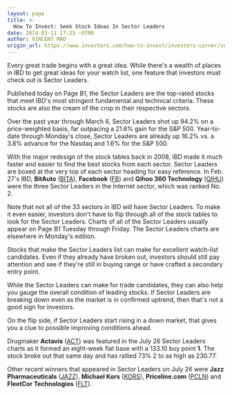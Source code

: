 ```yaml
---
layout: page
title: >-
  How To Invest: Seek Stock Ideas In Sector Leaders
date: 2014-03-11 17:23 -0700
author: VINCENT MAO
origin_url: https://www.investors.com/how-to-invest/investors-corner/sector-leaders-give-you-potential-trade-ideas/
---
```


Every great trade begins with a great idea. While there's a wealth of places in IBD to get great ideas for your watch list, one feature that investors must check out is Sector Leaders.

Published today on Page B1, the Sector Leaders are the top-rated stocks that meet IBD's most stringent fundamental and technical criteria. These stocks are also the cream of the crop in their respective sectors.

Over the past year through March 6, Sector Leaders shot up 94.2% on a price-weighted basis, far outpacing a 21.6% gain for the S&P 500. Year-to-date through Monday's close, Sector Leaders are already up 16.2% vs. a 3.8% advance for the Nasdaq and 1.6% for the S&P 500.

With the major redesign of the stock tables back in 2008, IBD made it much faster and easier to find the best stocks from each sector. Sector Leaders are boxed at the very top of each sector heading for easy reference. In Feb. 27's IBD, **BitAuto** ([BITA](https://research.investors.com/quote.aspx?symbol=BITA)), **Facebook** ([FB](https://research.investors.com/quote.aspx?symbol=FB)) and **Qihoo 360 Technology** ([QIHU](https://research.investors.com/quote.aspx?symbol=QIHU)) were the three Sector Leaders in the Internet sector, which was ranked No. 2.

Note that not all of the 33 sectors in IBD will have Sector Leaders. To make it even easier, investors don't have to flip through all of the stock tables to look for the Sector Leaders. Charts of all of the Sector Leaders usually appear on Page B1 Tuesday through Friday. The Sector Leaders charts are elsewhere in Monday's edition.

Stocks that make the Sector Leaders list can make for excellent watch-list candidates. Even if they already have broken out, investors should still pay attention and see if they're still in buying range or have crafted a secondary entry point.

While the Sector Leaders can make for trade candidates, they can also help you gauge the overall condition of leading stocks. If Sector Leaders are breaking down even as the market is in confirmed uptrend, then that's not a good sign for investors.

On the flip side, if Sector Leaders start rising in a down market, that gives you a clue to possible improving conditions ahead.

Drugmaker **Actavis** ([ACT](https://research.investors.com/quote.aspx?symbol=ACT)) was featured in the July 26 Sector Leaders charts as it formed an eight-week flat base with a 133.10 buy point **1**. The stock broke out that same day and has rallied 73% 2 to as high as 230.77.

Other recent winners that appeared in Sector Leaders on July 26 were **Jazz Pharmaceuticals** ([JAZZ](https://research.investors.com/quote.aspx?symbol=JAZZ)), **Michael Kors** ([KORS](https://research.investors.com/quote.aspx?symbol=KORS)), **Priceline.com** ([PCLN](https://research.investors.com/quote.aspx?symbol=PCLN)) and **FleetCor Technologies** ([FLT](https://research.investors.com/quote.aspx?symbol=FLT)).
